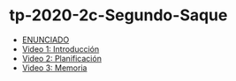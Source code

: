 # tp-2020-2c-Segundo-Saque

- [ENUNCIADO](https://docs.google.com/document/d/13JCJawPWfL2y6wGTBYykUTvQY5Uso0iYpXSFDAQFbFw)
- [Video 1: Introducción](https://www.youtube.com/watch?v=n4zWjlTwDtw)
- [Video 2: Planificación](https://www.youtube.com/watch?v=SQsC7bwt3_c)
- [Video 3: Memoria](https://www.youtube.com/watch?v=zHn_kmtbtpw)
